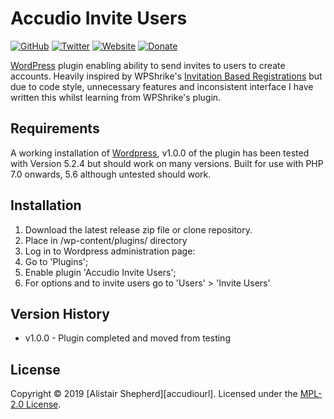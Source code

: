 # Accudio Invite Users

[![GitHub](https://img.shields.io/badge/GitHub-Accudio-0366d6.svg)](https://github.com/Accudio) [![Twitter](https://img.shields.io/badge/Twitter-@accudio-1DA1F2.svg)](https://twitter.com/accudio) [![Website](https://img.shields.io/badge/Website-alistairshepherd.uk-4B86AF.svg)](https://alistairshepherd.uk) [![Donate](https://img.shields.io/badge/Donate-Paypal-009cde.svg)](https://www.paypal.com/cgi-bin/webscr?cmd=_donations&business=alistair.shepherd@hotmail.co.uk&item_name=Supporting+open+source+projects+by+Alistair+Shepherd&currency_code=GBP)

[WordPress][wordpressurl] plugin enabling ability to send invites to users to create accounts. Heavily inspired by WPShrike's [Invitation Based Registrations](https://wordpress.org/plugins/invitation-based-registrations/) but due to code style, unnecessary features and inconsistent interface I have written this whilst learning from WPShrike's plugin.

## Requirements

A working installation of [Wordpress][wordpressurl], v1.0.0 of the plugin has been tested with Version 5.2.4 but should work on many versions. Built for use with PHP 7.0 onwards, 5.6 although untested should work.

## Installation

1. Download the latest release zip file or clone repository.
2. Place in /wp-content/plugins/ directory
3. Log in to Wordpress administration page:
  1. Go to 'Plugins';
  2. Enable plugin 'Accudio Invite Users';
4. For options and to invite users go to 'Users' > 'Invite Users'

## Version History

- v1.0.0 - Plugin completed and moved from testing

## License

Copyright &copy; 2019 [Alistair Shepherd][accudiourl]. Licensed under the [MPL-2.0 License][licenseurl].

[wordpressurl]:https://wordpress.org/
[licenseurl]:https://www.mozilla.org/en-US/MPL/2.0/